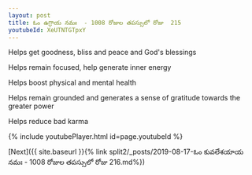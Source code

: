 ```yaml
---
layout: post
title: ఓం ఉగ్రాయ నమః  - 1008 రోజుల తపస్సులో రోజు  215
youtubeId: XeUTNTGTpxY
---
```

 
 
Helps get goodness, bliss and peace and God's blessings
 
Helps remain focused, help generate inner energy 
 
Helps boost physical and mental health 
 
Helps remain grounded and generates a sense of gratitude towards the greater power 
 
Helps reduce bad karma
 
 
 
 


{% include youtubePlayer.html id=page.youtubeId %}
 
[Next]({{ site.baseurl }}{% link  split2/_posts/2019-08-17-ఓం కువలేశయాయ నమః  - 1008 రోజుల తపస్సులో రోజు  216.md%})
 
